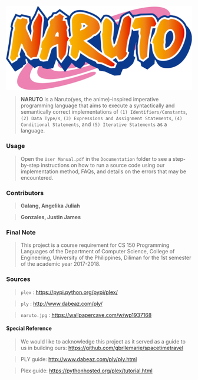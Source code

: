 ![NARUTO](naruto.jpg?raw=true "NARUTO")

> **NARUTO** is a Naruto(yes, the anime)-inspired imperative programming language that aims to execute a syntactically and semantically correct implementations of `(1) Identifiers/Constants`, `(2) Data Type/s`, `(3) Expressions and Assignment Statements`, `(4) Conditional Statements`, and `(5) Iterative Statements` as a language.

### Usage
> Open the `User Manual.pdf` in the `Documentation` folder to see a step-by-step instructions on how to run a source code using our implementation method, FAQs, and details on the errors that may be encountered. 

### Contributors
> **Galang, Angelika Juliah**

> **Gonzales, Justin James**

### Final Note
> This project is a course requirement for CS 150 Programming Languages of the Department of Computer Science, College of Engineering, University of the Philippines, Diliman for the 1st semester of the academic year 2017-2018. 

### Sources
> `plex` : https://pypi.python.org/pypi/plex/

> `ply` : http://www.dabeaz.com/ply/

> `naruto.jpg` : https://wallpapercave.com/w/wp1937168

#### Special Reference
> We would like to acknowledge this project as it served as a guide to us in building ours: https://github.com/gbrllemarie/spacetimetravel

> PLY guide: http://www.dabeaz.com/ply/ply.html

> Plex guide: https://pythonhosted.org/plex/tutorial.html


